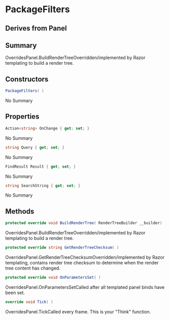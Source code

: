 # PackageFilters

## Derives from Panel

## Summary

OverridesPanel.BuildRenderTreeOverridden/implemented by Razor templating to build a render tree.
## Constructors

```c#
PackageFilters( ) 
```
No Summary
## Properties

```c#
Action<string> OnChange { get; set; } 
```
No Summary
```c#
string Query { get; set; } 
```
No Summary
```c#
FindResult Result { get; set; } 
```
No Summary
```c#
string SearchString { get; set; } 
```
No Summary
## Methods

```c#
protected override void BuildRenderTree( RenderTreeBuilder __builder) 
```
OverridesPanel.BuildRenderTreeOverridden/implemented by Razor templating to build a render tree.
```c#
protected override string GetRenderTreeChecksum( ) 
```
OverridesPanel.GetRenderTreeChecksumOverridden/implemented by Razor templating, contains render tree checksum to determine when the render tree content has changed.
```c#
protected override void OnParametersSet( ) 
```
OverridesPanel.OnParametersSetCalled after all templated panel binds have been set.
```c#
override void Tick( ) 
```
OverridesPanel.TickCalled every frame. This is your "Think" function.
